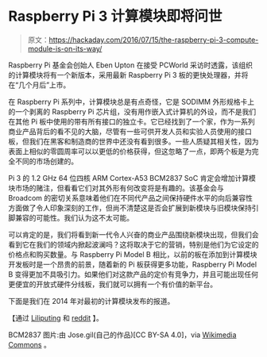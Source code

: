 # Raspberry Pi 3 计算模块即将问世

> 原文：<https://hackaday.com/2016/07/15/the-raspberry-pi-3-compute-module-is-on-its-way/>

Raspberry Pi 基金会创始人 Eben Upton 在接受 PCWorld 采访时透露，该组织的计算模块将有一个新版本，采用最新 Raspberry Pi 3 板的更快处理器，并将在“几个月后”上市。

在 Raspberry Pi 系列中，计算模块总是有点奇怪，它是 SODIMM 外形规格卡上的一个剥离的 Raspberry Pi 芯片组，没有用作嵌入式计算机的外设，而不是我们在其他 Pi 板中使用的带有所有接口的独立卡。它已经找到了一个家，作为一系列商业产品背后的看不见的大脑，尽管有一些可供开发人员和实验人员使用的接口板，但我们在黑客和制造商的世界中还没有看到很多。一些人质疑其相关性，因为表面上相似的零圆周率可以以更低的价格获得，但这忽略了一点，即两个板是为完全不同的市场创建的。

Pi 3 的 1.2 GHz 64 位四核 ARM Cortex-A53 BCM2837 SoC 肯定会增加计算模块市场的赌注，但看看它们对其外形有何改变将是有趣的。该基金会与 Broadcom 的密切关系意味着他们在不同代产品之间保持硬件水平的向后兼容性方面做了令人印象深刻的工作，但尚不清楚这是否会扩展到新模块与旧模块保持引脚兼容的可能性。我们认为这不太可能。

可以肯定的是，我们将看到新一代令人兴奋的商业产品围绕新模块出现，但我们会看到它在我们的领域内掀起波澜吗？这将取决于它的营销，特别是他们为它设定的价格点和购买数量。与 Raspberry Pi Model B 相比，以前的板在添加到计算模块开发板时是一个昂贵的前景，随着新的 Pi 板获得更多功能，Raspberry Pi Model B 变得更加不具吸引力。如果他们对这款产品的定价有竞争力，并且可能出现任何更便宜的开放式硬件分线板，我们就可以拥有一个有价值的新平台。

下面是我们在 2014 年对最初的计算模块发布的报道。

【通过 [Liliputing](http://liliputing.com/2016/07/raspberry-pi-3-compute-module-coming-year.html) 和 [reddit](https://www.reddit.com/r/raspberry_pi/comments/4svdxw/raspberry_pi_3_compute_module_coming_this_year/) 】。

BCM2837 图片:由 Jose.gil(自己的作品)[CC BY-SA 4.0]，via [Wikimedia Commons](https://commons.wikimedia.org/wiki/File:Raspberry_Pi_3_Model_B.JPG?uselang=en-gb) 。